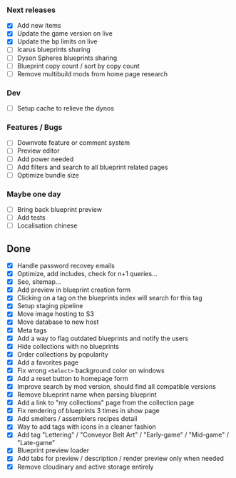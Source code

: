 ### Next releases
- [x] Add new items
- [x] Update the game version on live
- [x] Update the bp limits on live
- [ ] Icarus blueprints sharing
- [ ] Dyson Spheres blueprints sharing
- [ ] Blueprint copy count / sort by copy count
- [ ] Remove multibuild mods from home page research

### Dev
- [ ] Setup cache to relieve the dynos

### Features / Bugs
- [ ] Downvote feature or comment system
- [ ] Preview editor
- [ ] Add power needed
- [ ] Add filters and search to all blueprint related pages
- [ ] Optimize bundle size

### Maybe one day
- [ ] Bring back blueprint preview
- [ ] Add tests
- [ ] Localisation chinese

## Done
- [x] Handle password recovey emails
- [x] Optimize, add includes, check for n+1 queries...
- [x] Seo, sitemap...
- [x] Add preview in blueprint creation form
- [x] Clicking on a tag on the blueprints index will search for this tag
- [x] Setup staging pipeline
- [x] Move image hosting to S3
- [x] Move database to new host
- [x] Meta tags
- [x] Add a way to flag outdated blueprints and notify the users
- [x] Hide collections with no blueprints
- [x] Order collections by popularity
- [x] Add a favorites page
- [x] Fix wrong `<Select>` background color on windows
- [x] Add a reset button to homepage form
- [x] Improve search by mod version, should find all compatible versions
- [x] Remove blueprint name when parsing blueprint
- [x] Add a link to "my collections" page from the collection page
- [x] Fix rendering of blueprints 3 times in show page
- [x] Add smelters / assemblers recipes detail
- [x] Way to add tags with icons in a cleaner fashion
- [x] Add tag "Lettering" / "Conveyor Belt Art" / "Early-game" / "Mid-game" / "Late-game"
- [x] Blueprint preview loader
- [x] Add tabs for preview / description / render preview only when needed
- [x] Remove cloudinary and active storage entirely